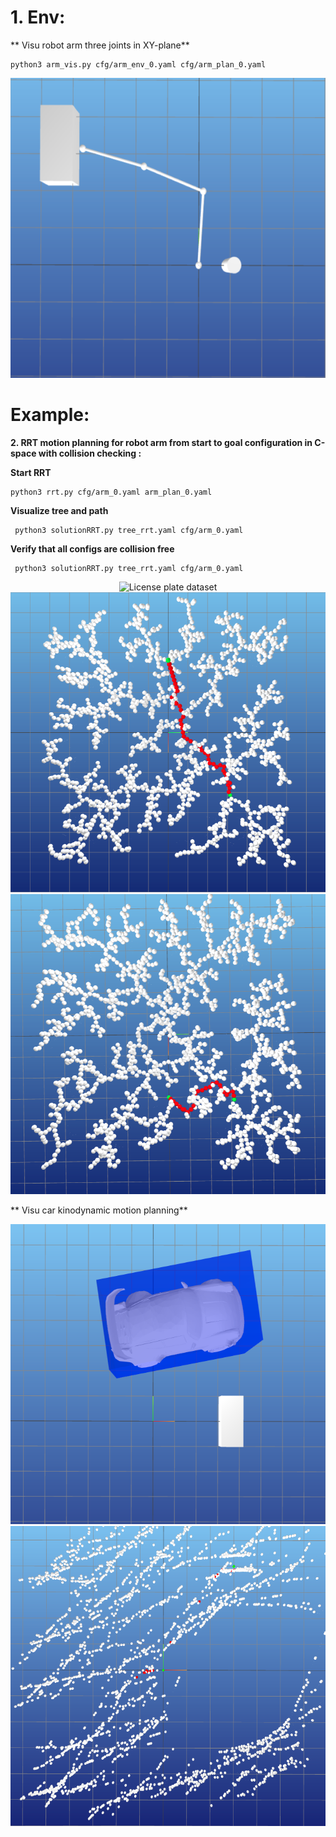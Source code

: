 # 1. Env:  
** Visu robot arm three joints in XY-plane**  

```
python3 arm_vis.py cfg/arm_env_0.yaml cfg/arm_plan_0.yaml
```

<div align="center">
  <img src="Assignment2/arm_visu.png" alt="License plate dataset"  width="640" height="480">
</div>

# Example:   
**2. RRT motion planning for robot arm from start to goal configuration in C-space with collision checking :**  

**Start RRT**
```
python3 rrt.py cfg/arm_0.yaml arm_plan_0.yaml
```



**Visualize tree and path**
```
 python3 solutionRRT.py tree_rrt.yaml cfg/arm_0.yaml

```

**Verify that all configs are collision free**
```
 python3 solutionRRT.py tree_rrt.yaml cfg/arm_0.yaml

```


<div align="center">
  <img src="Assignment2/arm_visu_env.png.png" alt="License plate dataset"  width="640" height="480">
</div>



<div align="center">
  <img src="Assignment2/Test1.png" alt="License plate dataset"  width="640" height="480">
</div>


<div align="center">
  <img src="Assignment2/Test2.png" alt="License plate dataset"  width="640" height="480">
</div>


** Visu car kinodynamic motion planning**  


<div align="center">
  <img src="Assignment2/car_planning.png" alt="License plate dataset"  width="640" height="480">
</div>


<div align="center">
  <img src="Assignment2/path_planning_car.png" alt="License plate dataset"  width="640" height="480">
</div>
